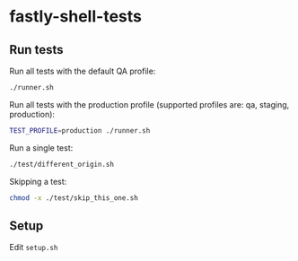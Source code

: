 # fastly-shell-tests

## Run tests

Run all tests with the default QA profile:

```sh
./runner.sh
```

Run all tests with the production profile (supported profiles are: qa, staging, production):

```sh
TEST_PROFILE=production ./runner.sh
```

Run a single test:

```sh
./test/different_origin.sh
```

Skipping a test:

```sh
chmod -x ./test/skip_this_one.sh
```

## Setup

Edit `setup.sh`
